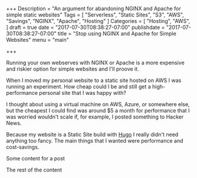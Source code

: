 +++
Description = "An argument for abandoning NGINX and Apache for simple static websites"
Tags = [
  "Serverless",
  "Static Sites",
  "S3",
  "AWS",
  "Savings",
  "NGINX",
  "Apache",
  "Hosting"
]
Categories = [
  "Hosting",
  "AWS",
]
draft = true
date = "2017-07-30T08:38:27-07:00"
publishdate = "2017-07-30T08:38:27-07:00"
title = "Stop using NGINX and Apache for Simple Websites"
menu = "main"

+++

Running your own webserves with NGINX or Apache is a more expensive and riskier option for simple websites and I'll proove it.

<!--more-->

When I moved my personal website to a static site hosted on AWS I was running an experiment. How cheap could I be and still get a high-performance personal site that I was happy with?

I thought about using a virtual machine on AWS, Azure, or somewhere else, but the cheapest I could find was around $5 a month for performance that I was worried wouldn't scale if, for example, I posted something to Hacker News. 

Because my website is a Static Site build with [Hugo](http://gohugo.io/) I really didn't need anything too fancy. The main things that I wanted were performance and cost-savings.

Some content for a post


The rest of the content